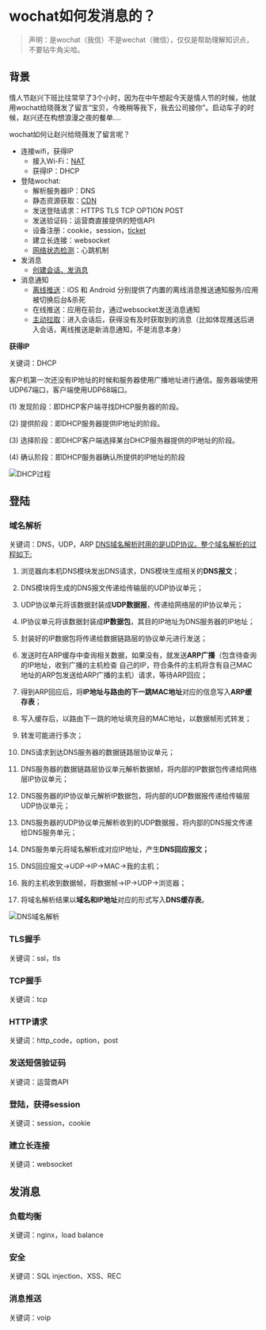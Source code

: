 # wochat如何发消息的？



> 声明：是wochat（我信）不是wechat（微信），仅仅是帮助理解知识点，不要钻牛角尖哈。

## 背景

情人节赵兴下班比往常早了3个小时，因为在中午想起今天是情人节的时候，他就用wochat给晓薇发了留言“宝贝，今晚稍等我下，我去公司接你”。启动车子的时候，赵兴还在构想浪漫之夜的餐单....

wochat如何让赵兴给晓薇发了留言呢？

* 连接wifi，获得IP
  * 接入Wi-Fi：[NAT](https://www.jianshu.com/p/62028875d53e)
  * 获得IP：DHCP
* 登陆wochat: 
  * 解析服务器IP：DNS
  * 静态资源获取：[CDN](CDN是什么？使用CDN有什么优势？%20-%20阿里巴巴淘系技术的回答%20-%20知乎%20https://www.zhihu.com/question/36514327/answer/1604554133)
  * 发送登陆请求：HTTPS TLS TCP OPTION POST
  * 发送验证码：运营商直接提供的短信API
  * 设备注册：cookie，session，[ticket](https://leancloud.cn/docs/realtime-guide-senior.html#hash-1969632104)
  * 建立长连接：websocket
  * [网络状态检测](https://leancloud.cn/docs/realtime-guide-beginner.html#hash-455150906)：心跳机制
* 发消息
  * [创建会话、发消息](https://leancloud.cn/docs/realtime-guide-beginner.html#hash-1439227251)
* 消息通知
  * [离线推送](https://leancloud.cn/docs/realtime-guide-intermediate.html#hash-485620600)：iOS 和 Android 分别提供了内置的离线消息推送通知服务/应用被切换后台&杀死
  * 在线推送：应用在前台，通过websocket发送消息通知
  * [主动拉取](https://leancloud.cn/docs/realtime-guide-beginner.html#hash-2001347346)：进入会话后，获得没有及时获取到的消息（比如体现推送后进入会话，离线推送是新消息通知，不是消息本身）

**获得IP**

关键词：DHCP

客户机第一次还没有IP地址的时候和服务器使用广播地址进行通信。服务器端使用UDP67端口，客户端使用UDP68端口。

\(1\) 发现阶段：即DHCP客户端寻找DHCP服务器的阶段。

\(2\) 提供阶段：即DHCP服务器提供IP地址的阶段。

\(3\) 选择阶段：即DHCP客户端选择某台DHCP服务器提供的IP地址的阶段。

\(4\) 确认阶段：即DHCP服务器确认所提供的IP地址的阶段

![DHCP&#x8FC7;&#x7A0B;](https://img-blog.csdnimg.cn/20210612195055468.png?x-oss-process=image/watermark,type_ZmFuZ3poZW5naGVpdGk,shadow_10,text_aHR0cHM6Ly9ibG9nLmNzZG4ubmV0L3dlaXNtYW4y,size_16,color_FFFFFF,t_70)

## 登陆

### 域名解析

关键词：DNS，UDP，ARP [DNS域名解析时用的是UDP协议。整个域名解析的过程如下:](https://blog.csdn.net/u012862311/article/details/78753232) 

1. 浏览器向本机DNS模块发出DNS请求，DNS模块生成相关的**DNS报文**；

 2. DNS模块将生成的DNS报文传递给传输层的UDP协议单元；

 3. UDP协议单元将该数据封装成**UDP数据报**，传递给网络层的IP协议单元； 

4. IP协议单元将该数据封装成**IP数据包**，其目的IP地址为DNS服务器的IP地址； 

5. 封装好的IP数据包将传递给数据链路层的协议单元进行发送；

 6. 发送时在ARP缓存中查询相关数据，如果没有，就发送**ARP广播**（包含待查询的IP地址，收到广播的主机检查 自己的IP，符合条件的主机将含有自己MAC地址的ARP包发送给ARP广播的主机）请求，等待ARP回应；

 7. 得到ARP回应后，将**IP地址与路由的下一跳MAC地址**对应的信息写入**ARP缓存表**；

 8. 写入缓存后，以路由下一跳的地址填充目的MAC地址，以数据帧形式转发；

 9. 转发可能进行多次； 

10. DNS请求到达DNS服务器的数据链路层协议单元；

 11. DNS服务器的数据链路层协议单元解析数据帧，将内部的IP数据包传递给网络层IP协议单元；

 12. DNS服务器的IP协议单元解析IP数据包，将内部的UDP数据报传递给传输层UDP协议单元； 

13. DNS服务器的UDP协议单元解析收到的UDP数据报，将内部的DNS报文传递给DNS服务单元； 

14. DNS服务单元将域名解析成对应IP地址，产生**DNS回应报文；** 

15. DNS回应报文-&gt;UDP-&gt;IP-&gt;MAC-&gt;我的主机；

 16. 我的主机收到数据帧，将数据帧-&gt;IP-&gt;UDP-&gt;浏览器； 

17. 将域名解析结果以**域名和IP地址**对应的形式写入**DNS缓存表**。 

![DNS&#x57DF;&#x540D;&#x89E3;&#x6790;](https://img-blog.csdnimg.cn/20210613071532834.png?x-oss-process=image/watermark,type_ZmFuZ3poZW5naGVpdGk,shadow_10,text_aHR0cHM6Ly9ibG9nLmNzZG4ubmV0L3dlaXNtYW4y,size_16,color_FFFFFF,t_70)

### TLS握手

关键词：ssl，tls

### TCP握手

关键词：tcp

### HTTP请求

关键词：http\_code，option，post

### 发送短信验证码

关键词：运营商API

### 登陆，获得session

关键词：session，cookie

### 建立长连接

关键词：websocket

## 发消息

### 负载均衡

关键词：nginx，load balance

### 安全

关键词：SQL injection、XSS、REC

### 消息推送

关键词：voip

